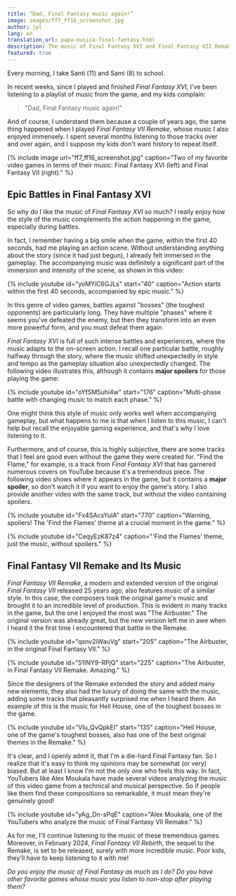 ```yaml
---
title: “Dad, Final Fantasy music again!”
image: images/ff7_ff16_screenshot.jpg
author: jpl
lang: en
translation_url: papa-musica-final-fantasy.html
description: The music of Final Fantasy XVI and Final Fantasy VII Remake is immersive and of high quality, and it is enjoyed both inside and outside the game.
featured: true
---
```


Every morning, I take Santi (11) and Sami (8) to school.

In recent weeks, since I played and finished *Final Fantasy XVI*, I've been listening to a playlist of music from the game, and my kids complain:

> "Dad, Final Fantasy music again!"

And of course, I understand them because a couple of years ago, the same thing happened when I played *Final Fantasy VII Remake*, whose music I also enjoyed immensely. I spent several months listening to those tracks over and over again, and I suppose my kids don't want history to repeat itself.

{% include image url="ff7_ff16_screenshot.jpg" caption="Two of my favorite video games in terms of their music: Final Fantasy XVI (left) and Final Fantasy VII (right)." %}

## Epic Battles in Final Fantasy XVI

So why do I like the music of *Final Fantasy XVI* so much? I really enjoy how the style of the music complements the action happening in the game, especially during battles.

In fact, I remember having a big smile when the game, within the first 40 seconds, had me playing an action scene. Without understanding anything about the story (since it had just begun), I already felt immersed in the gameplay. The accompanying music was definitely a significant part of the immersion and intensity of the scene, as shown in this video:

{% include youtube id="yoMYiC6GJLs" start="40" caption="Action starts within the first 40 seconds, accompanied by epic music." %}

In this genre of video games, battles against "bosses" (the toughest opponents) are particularly long. They have multiple "phases" where it seems you've defeated the enemy, but then they transform into an even more powerful form, and you must defeat them again.

*Final Fantasy XVI* is full of such intense battles and experiences, where the music adapts to the on-screen action. I recall one particular battle, roughly halfway through the story, where the music shifted unexpectedly in style and tempo as the gameplay situation also unexpectedly changed. The following video illustrates this, although it contains **major spoilers** for those playing the game:

{% include youtube id="oYfSM5uhi4w" start="176" caption="Multi-phase battle with changing music to match each phase." %}

One might think this style of music only works well when accompanying gameplay, but what happens to me is that when I listen to this music, I can't help but recall the enjoyable gaming experience, and that's why I love listening to it.

Furthermore, and of course, this is highly subjective, there are some tracks that I feel are good even without the game they were created for. "Find the Flame," for example, is a track from *Final Fantasy XVI* that has garnered numerous covers on YouTube because it's a tremendous piece. The following video shows where it appears in the game, but it contains a **major spoiler**, so don't watch it if you want to enjoy the game's story. I also provide another video with the same track, but without the video containing spoilers.

{% include youtube id="Fx4SAcsYulA" start="770" caption="Warning, spoilers! The 'Find the Flames' theme at a crucial moment in the game." %}

{% include youtube id="CeqyEzK87z4" caption="'Find the Flames' theme, just the music, without spoilers." %}

## Final Fantasy VII Remake and Its Music

*Final Fantasy VII Remake*, a modern and extended version of the original *Final Fantasy VII* released 25 years ago, also features music of a similar style. In this case, the composers took the original game's music and brought it to an incredible level of production. This is evident in many tracks in the game, but the one I enjoyed the most was "The Airbuster." The original version was already great, but the new version left me in awe when I heard it the first time I encountered that battle in the Remake.

{% include youtube id="qsnv2iWauVg" start="205" caption="The Airbuster, in the original Final Fantasy VII." %}

{% include youtube id="51INY9-RPjQ" start="225" caption="The Airbuster, in Final Fantasy VII Remake. Amazing." %}

Since the designers of the Remake extended the story and added many new elements, they also had the luxury of doing the same with the music, adding some tracks that pleasantly surprised me when I heard them. An example of this is the music for Hell House, one of the toughest bosses in the game.

{% include youtube id="VIu_QvQpkEI" start="135" caption="Hell House, one of the game's toughest bosses, also has one of the best original themes in the Remake." %}

It's clear, and I openly admit it, that I'm a die-hard Final Fantasy fan. So I realize that it's easy to think my opinions may be somewhat (or very) biased. But at least I know I'm not the only one who feels this way. In fact, YouTubers like Alex Moukala have made several videos analyzing the music of this video game from a technical and musical perspective. So if people like them find these compositions so remarkable, it must mean they're genuinely good!

{% include youtube id="yAg_Dn-sPqE" caption="Alex Moukala, one of the YouTubers who analyze the music of Final Fantasy VII Remake." %}

As for me, I'll continue listening to the music of these tremendous games. Moreover, in February 2024, *Final Fantasy VII Rebirth*, the sequel to the Remake, is set to be released, surely with more incredible music. Poor kids, they'll have to keep listening to it with me!

*Do you enjoy the music of Final Fantasy as much as I do? Do you have other favorite games whose music you listen to non-stop after playing them?*
